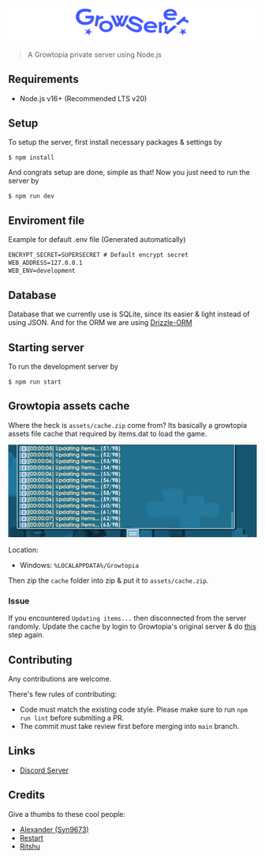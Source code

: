 ![Example](/assets/ignore/banner.png)

> A Growtopia private server using Node.js

## Requirements

- Node.js v16+ (Recommended LTS v20)

## Setup

To setup the server, first install necessary packages & settings by

```
$ npm install
```

And congrats setup are done, simple as that!
Now you just need to run the server by

```
$ npm run dev
```

## Enviroment file

Example for default .env file (Generated automatically)

```
ENCRYPT_SECRET=SUPERSECRET # Default encrypt secret
WEB_ADDRESS=127.0.0.1
WEB_ENV=development
```

## Database

Database that we currently use is SQLite, since its easier & light instead of using JSON.
And for the ORM we are using [Drizzle-ORM](https://orm.drizzle.team/)

## Starting server

To run the development server by

```
$ npm run start
```

## Growtopia assets cache

Where the heck is `assets/cache.zip` come from? Its basically a growtopia assets file cache that required by items.dat to load the game.

![Example](/assets/ignore/updating_items.png)

Location:

- Windows: `%LOCALAPPDATA%/Growtopia`

Then zip the `cache` folder into zip & put it to `assets/cache.zip`.

### Issue

If you encountered `Updating items...` then disconnected from the server randomly. Update the cache by login to Growtopia's original server & do [this](#growtopia-assets-cache) step again.

## Contributing

Any contributions are welcome.

There's few rules of contributing:

- Code must match the existing code style. Please make sure to run `npm run lint` before submiting a PR.
- The commit must take review first before merging into `main` branch.

## Links

- [Discord Server](https://discord.gg/sGrxfKZY5t)

## Credits

Give a thumbs to these cool people:

- [Alexander (Syn9673)](https://github.com/Syn9673)
- [Restart](https://github.com/iRestartz)
- [Ritshu](https://github.com/Ritshu)
